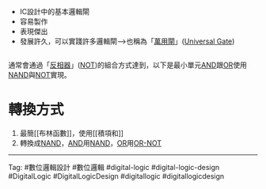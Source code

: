 - IC設計中的基本邏輯閘
- 容易製作
- 表現傑出
- 發展許久，可以實踐許多邏輯閘-->也稱為「[萬用閘](萬用閘.md)」([Universal Gate](Universal%20Gate.md))

```verilog
```

通常會通過「[反相器](反相器.md)」([NOT](NOT.md))的組合方式達到，以下是最小單元[AND](AND.md)跟[OR](OR.md)使用[NAND](NAND.md)與[NOT](NOT.md)實現。

# 轉換方式

1. 最簡[[布林函數]]，使用[[積項和]]
1. 轉換成[NAND](NAND.md)，[AND](AND.md)用[NAND](NAND.md)，[OR](OR.md)用[OR-NOT](OR-NOT.md)


---

Tag: #數位邏輯設計 #數位邏輯 #digital-logic #digital-logic-design #DigitalLogic #DigitalLogicDesign #digitallogic #digitallogicdesign 
